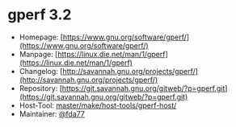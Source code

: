 # gperf 3.2
 - Homepage: [https://www.gnu.org/software/gperf/](https://www.gnu.org/software/gperf/)
 - Manpage: [https://linux.die.net/man/1/gperf](https://linux.die.net/man/1/gperf)
 - Changelog: [http://savannah.gnu.org/projects/gperf/](http://savannah.gnu.org/projects/gperf/)
 - Repository: [https://git.savannah.gnu.org/gitweb/?p=gperf.git](https://git.savannah.gnu.org/gitweb/?p=gperf.git)
 - Host-Tool: [master/make/host-tools/gperf-host/](https://github.com/Freetz-NG/freetz-ng/tree/master/make/host-tools/gperf-host/)
 - Maintainer: [@fda77](https://github.com/fda77)

